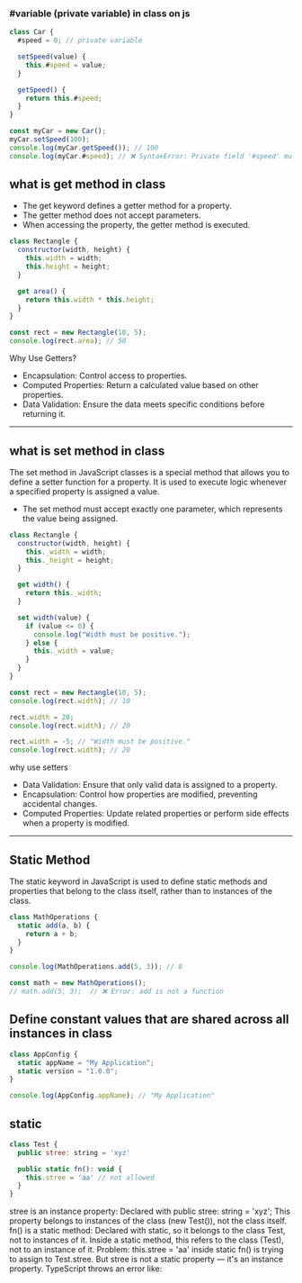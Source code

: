 ### #variable (private variable) in class on js

```js
class Car {
  #speed = 0; // private variable

  setSpeed(value) {
    this.#speed = value;
  }

  getSpeed() {
    return this.#speed;
  }
}

const myCar = new Car();
myCar.setSpeed(100);
console.log(myCar.getSpeed()); // 100
console.log(myCar.#speed); // ❌ SyntaxError: Private field '#speed' must be declared in an enclosing class
```

## what is get method in class

- The get keyword defines a getter method for a property.
- The getter method does not accept parameters.
- When accessing the property, the getter method is executed.

```js
class Rectangle {
  constructor(width, height) {
    this.width = width;
    this.height = height;
  }

  get area() {
    return this.width * this.height;
  }
}

const rect = new Rectangle(10, 5);
console.log(rect.area); // 50
```

Why Use Getters?

- Encapsulation: Control access to properties.
- Computed Properties: Return a calculated value based on other properties.
- Data Validation: Ensure the data meets specific conditions before returning it.

---

## what is set method in class

The set method in JavaScript classes is a special method that allows you to define a setter function for a property. It is used to execute logic whenever a specified property is assigned a value.

- The set method must accept exactly one parameter, which represents the value being assigned.

```js
class Rectangle {
  constructor(width, height) {
    this._width = width;
    this._height = height;
  }

  get width() {
    return this._width;
  }

  set width(value) {
    if (value <= 0) {
      console.log("Width must be positive.");
    } else {
      this._width = value;
    }
  }
}

const rect = new Rectangle(10, 5);
console.log(rect.width); // 10

rect.width = 20;
console.log(rect.width); // 20

rect.width = -5; // "Width must be positive."
console.log(rect.width); // 20
```

why use setters

- Data Validation: Ensure that only valid data is assigned to a property.
- Encapsulation: Control how properties are modified, preventing accidental changes.
- Computed Properties: Update related properties or perform side effects when a property is modified.

---

## Static Method

The static keyword in JavaScript is used to define static methods and properties that belong to the class itself, rather than to instances of the class.

```js
class MathOperations {
  static add(a, b) {
    return a + b;
  }
}

console.log(MathOperations.add(5, 3)); // 8

const math = new MathOperations();
// math.add(5, 3);  // ❌ Error: add is not a function
```

## Define constant values that are shared across all instances in class

```js
class AppConfig {
  static appName = "My Application";
  static version = "1.0.0";
}

console.log(AppConfig.appName); // "My Application"
```

## static
```js
class Test {
  public stree: string = 'xyz'

  public static fn(): void {
    this.stree = 'aa' // not allowed
  }
}
```

stree is an instance property:
Declared with public stree: string = 'xyz';
This property belongs to instances of the class (new Test()), not the class itself.
fn() is a static method:
Declared with static, so it belongs to the class Test, not to instances of it.
Inside a static method, this refers to the class (Test), not to an instance of it.
Problem:
this.stree = 'aa' inside static fn() is trying to assign to Test.stree.
But stree is not a static property — it's an instance property.
TypeScript throws an error like:
